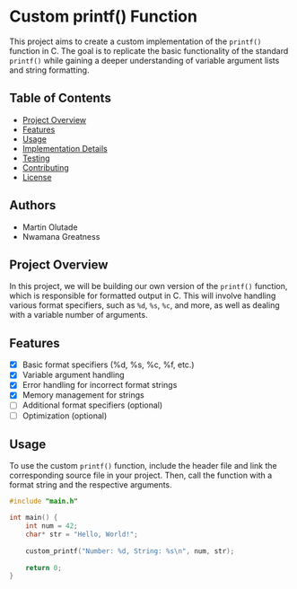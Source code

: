 # Custom printf() Function

This project aims to create a custom implementation of the `printf()` function in C. The goal is to replicate the basic functionality of the standard `printf()` while gaining a deeper understanding of variable argument lists and string formatting.

## Table of Contents

- [Project Overview](#project-overview)
- [Features](#features)
- [Usage](#usage)
- [Implementation Details](#implementation-details)
- [Testing](#testing)
- [Contributing](#contributing)
- [License](#license)

## Authors

- Martin Olutade
- Nwamana Greatness

## Project Overview

In this project, we will be building our own version of the `printf()` function, which is responsible for formatted output in C. This will involve handling various format specifiers, such as `%d`, `%s`, `%c`, and more, as well as dealing with a variable number of arguments.

## Features

- [x] Basic format specifiers (%d, %s, %c, %f, etc.)
- [x] Variable argument handling
- [x] Error handling for incorrect format strings
- [x] Memory management for strings
- [ ] Additional format specifiers (optional)
- [ ] Optimization (optional)

## Usage

To use the custom `printf()` function, include the header file and link the corresponding source file in your project. Then, call the function with a format string and the respective arguments.

```c
#include "main.h"

int main() {
    int num = 42;
    char* str = "Hello, World!";
    
    custom_printf("Number: %d, String: %s\n", num, str);
    
    return 0;
}

